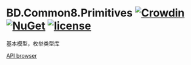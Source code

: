 # BD.Common8.Primitives [![Crowdin](https://badges.crowdin.net/bdcommon8/localized.svg)](https://crowdin.com/project/bdcommon8) [![NuGet](https://img.shields.io/nuget/v/BD.Common8.Primitives.svg)](https://www.nuget.org/packages/BD.Common8.Primitives) [![license](https://img.shields.io/badge/license-MIT%20License-yellow.svg)](https://github.com/BeyondDimension/Common/blob/dev8/LICENSE)
基本模型，枚举类型库

[API browser](https://beyonddimension.github.io/Common/api/index.html)